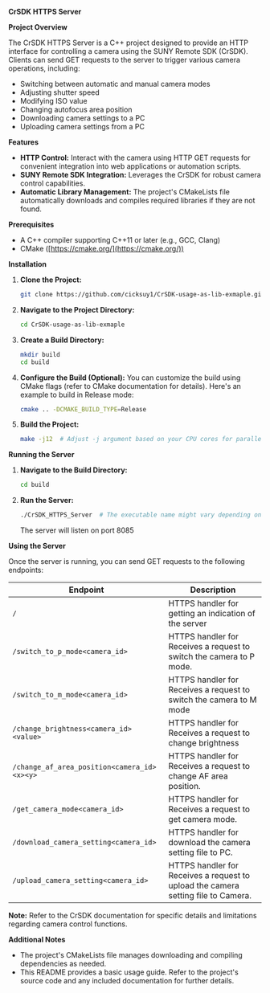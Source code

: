 
**CrSDK HTTPS Server**

**Project Overview**

The CrSDK HTTPS Server is a C++ project designed to provide an HTTP interface for controlling a camera using the SUNY Remote SDK (CrSDK). Clients can send GET requests to the server to trigger various camera operations, including:

- Switching between automatic and manual camera modes
- Adjusting shutter speed
- Modifying ISO value
- Changing autofocus area position
- Downloading camera settings to a PC
- Uploading camera settings from a PC

**Features**

- **HTTP Control:** Interact with the camera using HTTP GET requests for convenient integration into web applications or automation scripts.
- **SUNY Remote SDK Integration:** Leverages the CrSDK for robust camera control capabilities.
- **Automatic Library Management:** The project's CMakeLists file automatically downloads and compiles required libraries if they are not found.

**Prerequisites**

- A C++ compiler supporting C++11 or later (e.g., GCC, Clang)
- CMake ([https://cmake.org/](https://cmake.org/))

**Installation**

1. **Clone the Project:**
   ```bash
   git clone https://github.com/cicksuy1/CrSDK-usage-as-lib-exmaple.git
   ```

2. **Navigate to the Project Directory:**
   ```bash
   cd CrSDK-usage-as-lib-exmaple
   ```

3. **Create a Build Directory:**
   ```bash
   mkdir build
   cd build
   ```

4. **Configure the Build (Optional):**
   You can customize the build using CMake flags (refer to CMake documentation for details). Here's an example to build in Release mode:
   ```bash
   cmake .. -DCMAKE_BUILD_TYPE=Release
   ```

5. **Build the Project:**
   ```bash
   make -j12  # Adjust -j argument based on your CPU cores for parallel compilation
   ```

**Running the Server**

1. **Navigate to the Build Directory:**
   ```bash
   cd build
   ```

2. **Run the Server:**
   ```bash
   ./CrSDK_HTTPS_Server  # The executable name might vary depending on your system
   ```
   The server will listen on port 8085

**Using the Server**

Once the server is running, you can send GET requests to the following endpoints:

| Endpoint                                    | Description                                                                      |
|---------------------------------------------|-----------------------------------------------------------------------------------|
| `/`                                         | HTTPS handler for getting an indication of the server
| `/switch_to_p_mode<camera_id>`              | HTTPS handler for Receives a request to switch the camera to P mode.
| `/switch_to_m_mode<camera_id>`              | HTTPS handler for Receives a request to switch the camera to M mode
| `/change_brightness<camera_id><value>`      | HTTPS handler for Receives a request to change brightness
| `/change_af_area_position<camera_id><x><y>` | HTTPS handler for Receives a request to change AF area position.
| `/get_camera_mode<camera_id>`               | HTTPS handler for Receives a request to get camera mode.
| `/download_camera_setting<camera_id>`       | HTTPS handler for download the camera setting file to PC.
| `/upload_camera_setting<camera_id>`         | HTTPS handler for Receives a request to upload the camera setting file to Camera.


**Note:** Refer to the CrSDK documentation for specific details and limitations regarding camera control functions.

**Additional Notes**

- The project's CMakeLists file manages downloading and compiling dependencies as needed.
- This README provides a basic usage guide. Refer to the project's source code and any included documentation for further details.

